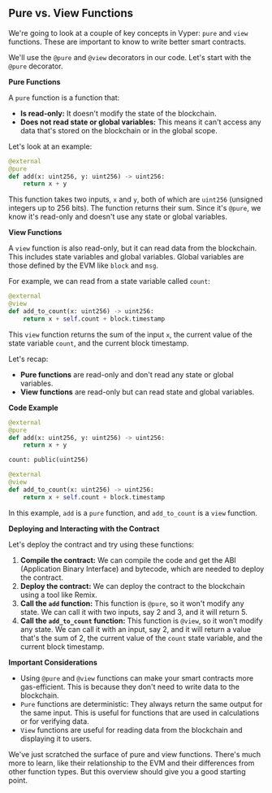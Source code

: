 ## Pure vs. View Functions

We're going to look at a couple of key concepts in Vyper: `pure` and `view` functions. These are important to know to write better smart contracts.

We'll use the `@pure` and `@view` decorators in our code. Let's start with the `@pure` decorator.

**Pure Functions**

A `pure` function is a function that:

- **Is read-only:** It doesn't modify the state of the blockchain.
- **Does not read state or global variables:** This means it can't access any data that's stored on the blockchain or in the global scope.

Let's look at an example:

```python
@external
@pure
def add(x: uint256, y: uint256) -> uint256:
    return x + y
```

This function takes two inputs, `x` and `y`, both of which are `uint256` (unsigned integers up to 256 bits). The function returns their sum. Since it's `@pure`, we know it's read-only and doesn't use any state or global variables.

**View Functions**

A `view` function is also read-only, but it can read data from the blockchain. This includes state variables and global variables. Global variables are those defined by the EVM like `block` and `msg`.

For example, we can read from a state variable called `count`:

```python
@external
@view
def add_to_count(x: uint256) -> uint256:
    return x + self.count + block.timestamp
```

This `view` function returns the sum of the input `x`, the current value of the state variable `count`, and the current block timestamp.

Let's recap:

- **Pure functions** are read-only and don't read any state or global variables.
- **View functions** are read-only but can read state and global variables.

**Code Example**

```python
@external
@pure
def add(x: uint256, y: uint256) -> uint256:
    return x + y

count: public(uint256)

@external
@view
def add_to_count(x: uint256) -> uint256:
    return x + self.count + block.timestamp
```

In this example, `add` is a `pure` function, and `add_to_count` is a `view` function.

**Deploying and Interacting with the Contract**

Let's deploy the contract and try using these functions:

1.  **Compile the contract:** We can compile the code and get the ABI (Application Binary Interface) and bytecode, which are needed to deploy the contract.
2.  **Deploy the contract:** We can deploy the contract to the blockchain using a tool like Remix.
3.  **Call the `add` function:** This function is `@pure`, so it won't modify any state. We can call it with two inputs, say 2 and 3, and it will return 5.
4.  **Call the `add_to_count` function:** This function is `@view`, so it won't modify any state. We can call it with an input, say 2, and it will return a value that's the sum of 2, the current value of the `count` state variable, and the current block timestamp.

**Important Considerations**

- Using `@pure` and `@view` functions can make your smart contracts more gas-efficient. This is because they don't need to write data to the blockchain.
- `Pure` functions are deterministic: They always return the same output for the same input. This is useful for functions that are used in calculations or for verifying data.
- `View` functions are useful for reading data from the blockchain and displaying it to users.

We've just scratched the surface of pure and view functions. There's much more to learn, like their relationship to the EVM and their differences from other function types. But this overview should give you a good starting point.
